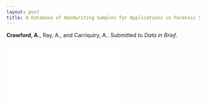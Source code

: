 ```yaml
---
layout: post
title: A Database of Handwriting Samples for Applications in Forensic Statistics
---
```


<strong>Crawford, A.</strong>, Ray, A., and Carriquiry, A.. Submitted to *Data in Brief*.


<object data="{{ site.baseurl }}/images/RayCrawfordCarriquiry_HandwritingDatabase.pdf" width="750px" height="750px">
    <embed src="{{ site.baseurl }}/images/RayCrawfordCarriquiry_HandwritingDatabase.pdf">
    </embed>
</object>

